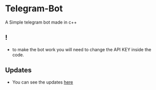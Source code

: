 # Telegram-Bot
A Simple telegram bot made in c++

## !

- to make the bot work you will need to change the API KEY inside the code.

## Updates

- You can see the updates [here](https://github.com/Mr-Zanzibar/Telegram-Bot/updates.md)
